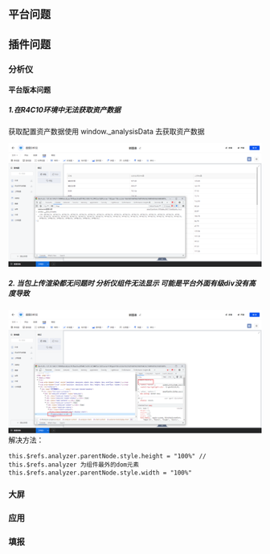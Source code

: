 ## 平台问题



## 插件问题

### 分析仪
#### 平台版本问题 

##### 1.在R4C10环境中无法获取资产数据

获取配置资产数据使用 window._analysisData  去获取资产数据

![alt](./images/analyzer_C10.png)

#####   2. 当包上传渲染都无问题时 分析仪组件无法显示 可能是平台外面有级div没有高度导致

![alt](./images/anaylzer_01.png)
 解决方法：

```
this.$refs.analyzer.parentNode.style.height = "100%" //  this.$refs.analyzer 为组件最外的dom元素
this.$refs.analyzer.parentNode.style.width = "100%"
```



### 大屏
### 应用
### 填报